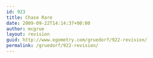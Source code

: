 ```yaml
---
id: 923
title: Chase Rare
date: 2009-09-22T14:14:37+00:00
author: mcgrue
layout: revision
guid: http://www.egometry.com/gruedorf/922-revision/
permalink: /gruedorf/922-revision/
---
```

